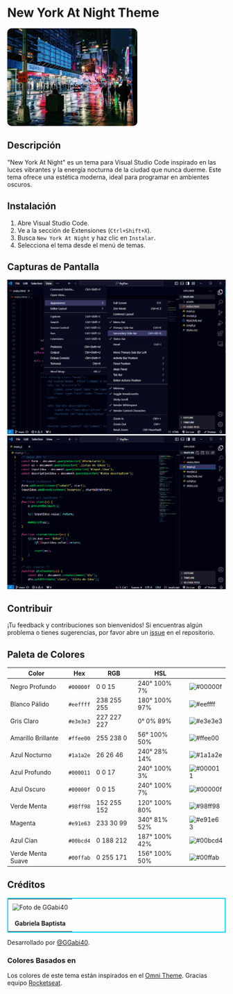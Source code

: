 <h1>New York At Night Theme</h1>

<img src="./themes/img-preview/timeSquare.jpg" style="width: 300px; height: auto; border-radius: 10px;">

## Descripción

"New York At Night" es un tema para Visual Studio Code inspirado en las luces vibrantes y la energía nocturna de la ciudad que nunca duerme. Este tema ofrece una estética moderna, ideal para programar en ambientes oscuros.

## Instalación

1. Abre Visual Studio Code.
2. Ve a la sección de Extensiones (`Ctrl+Shift+X`).
3. Busca `New York At Night` y haz clic en `Instalar`.
4. Selecciona el tema desde el menú de temas.

## Capturas de Pantalla

![Captura de Pantalla 1](./themes/img-preview/NewYorkAtNight-preview1.png)
![Captura de Pantalla 2](./themes/img-preview/NewYorkAtNight-preview2.png)

## Contribuir
¡Tu feedback y contribuciones son bienvenidos! Si encuentras algún problema o tienes sugerencias, por favor abre un <a href="https://github.com/GGabi40/new-york-at-night/issues?formCode=MG0AV3">issue</a> en el repositorio.

## Paleta de Colores

| Color                | Hex         | RGB            | HSL            |  |
|----------------------|-------------|----------------|----------------|--|
| Negro Profundo       | `#00000f`   | 0 0 15         | 240° 100% 7%   | ![#00000f](https://via.placeholder.com/15/00000f/000000?text=+) |
| Blanco Pálido        | `#eeffff`   | 238 255 255    | 180° 100% 97%  | ![#eeffff](https://via.placeholder.com/15/eeffff/000000?text=+) |
| Gris Claro           | `#e3e3e3`   | 227 227 227    | 0° 0% 89%      | ![#e3e3e3](https://via.placeholder.com/15/e3e3e3/000000?text=+) |
| Amarillo Brillante   | `#ffee00`   | 255 238 0      | 56° 100% 50%   | ![#ffee00](https://via.placeholder.com/15/ffee00/000000?text=+) |
| Azul Nocturno        | `#1a1a2e`   | 26 26 46       | 240° 28% 14%   | ![#1a1a2e](https://via.placeholder.com/15/1a1a2e/000000?text=+) |
| Azul Profundo        | `#000011`   | 0 0 17         | 240° 100% 3%   | ![#000011](https://via.placeholder.com/15/000011/000000?text=+) |
| Azul Oscuro          | `#00000f`   | 0 0 15         | 240° 100% 7%   | ![#00000f](https://via.placeholder.com/15/00000f/000000?text=+) |
| Verde Menta | `#98ff98` | 152 255 152    | 120° 100% 80%  | ![#98ff98](https://via.placeholder.com/15/98ff98/000000?text=+)  |
| Magenta  | `#e91e63`   | 233 30 99      | 340° 81% 52%   | ![#e91e63](https://via.placeholder.com/15/e91e63/000000?text=+) |
| Azul Cian | `#00bcd4`   | 0 188 212      | 187° 100% 42%  | ![#00bcd4](https://via.placeholder.com/15/00bcd4/000000?text=+) |
| Verde Menta Suave | `#00ffab` | 0 255 171 | 156° 100% 50% | ![#00ffab](https://via.placeholder.com/15/00ffab/000000?text=+) |


## Créditos

<table style="border: 2px solid #00d0ff;">
    <tr>
        <td style="padding: 10px;">
            <img src="https://avatars.githubusercontent.com/u/107872122?v=4" alt="Foto de GGabi40" style="width: 150px; height: auto;">
        </td>
    </tr>
    <tr>
        <td style="text-align: center; padding: 10px;">
            <strong>Gabriela Baptista</strong>
        </td>
    </tr>
</table>

Desarrollado por <a href="https://www.instagram.com/ggabi40">@GGabi40</a>.


### Colores Basados en
Los colores de este tema están inspirados en el <a href="https://github.com/getomni/omni">Omni Theme</a>. Gracias equipo <a href="https://github.com/rocketseat">Rocketseat</a>.